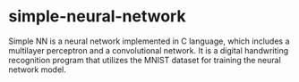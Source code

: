 # simple-neural-network
Simple NN is a neural network implemented in C language, which includes a multilayer perceptron and a convolutional network. It is a digital handwriting recognition program that utilizes the MNIST dataset for training the neural network model.

